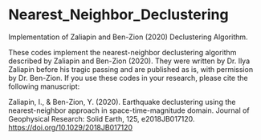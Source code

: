 # Nearest_Neighbor_Declustering
 Implementation of Zaliapin and Ben-Zion (2020) Declustering Algorithm.

 These codes implement the nearest-neighbor declustering algorithm described by Zaliapin and Ben-Zion (2020). They were written by Dr. Ilya Zaliapin before his tragic passing and are published as is, with permission by Dr. Ben-Zion. If you use these codes in your research, please cite the following manuscript:

 Zaliapin, I., & Ben-Zion, Y. (2020). Earthquake declustering using the nearest-neighbor approach in space-time-magnitude domain. Journal of Geophysical Research: Solid Earth, 125, e2018JB017120. https://doi.org/10.1029/2018JB017120
